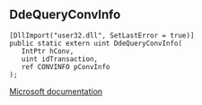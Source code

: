 ## DdeQueryConvInfo

```
[DllImport("user32.dll", SetLastError = true)]
public static extern uint DdeQueryConvInfo(
   IntPtr hConv,
   uint idTransaction,
   ref CONVINFO pConvInfo
);
```

[Microsoft documentation](TODO)
